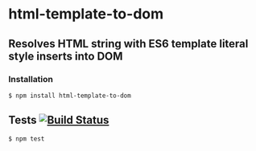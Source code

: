 # html-template-to-dom
## Resolves HTML string with ES6 template literal style inserts into DOM

### Installation

	$ npm install html-template-to-dom

## Tests [![Build Status](https://travis-ci.org/medikoo/html-template-to-dom.svg)](https://travis-ci.org/medikoo/html-template-to-dom)

	$ npm test
